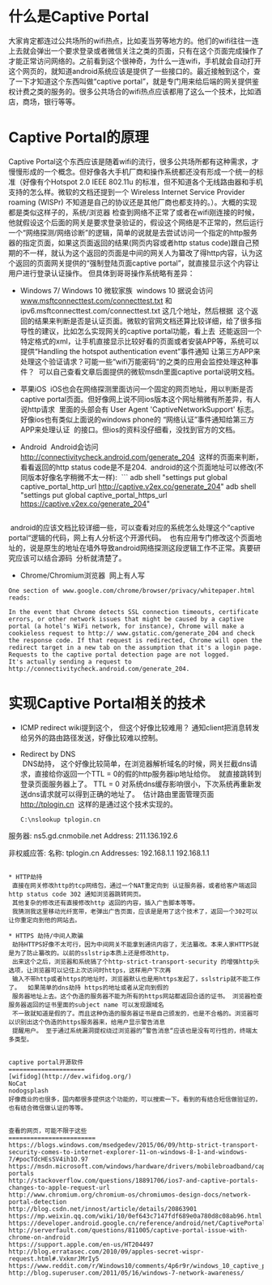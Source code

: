 什么是Captive Portal
===================
大家肯定都连过公共场所的wifi热点，比如麦当劳等地方的。他们的wifi往往一连上去就会弹出一个要求登录或者微信关注之类的页面，只有在这个页面完成操作了才能正常访问网络的。之前看到这个很神奇，为什么一连wifi，手机就会自动打开这个网页的，就知道android系统应该是提供了一些接口的。最近接触到这个，查了一下才知道这个东西叫做“captive portal”，就是专门用来给后端的网关提供鉴权计费之类的服务的。很多公共场合的wifi热点应该都用了这么一个技术，比如酒店，商场，银行等等。


Captive Portal的原理
===================
Captive Portal这个东西应该是随着wifi的流行，很多公共场所都有这种需求，才慢慢形成的一个概念。但好像各大手机厂商和操作系统都还没有形成一个统一的标准（好像有个Hotspot 2.0 IEEE 802.11u 的标准，但不知道各个无线路由器和手机支持的怎么样。微软的文档还提到一个 Wireless Internet Service Provider roaming (WISPr) 不知道是自己的协议还是其他厂商也都支持的。）。大概的实现都是类似这样子的，系统/浏览器 检查到网络不正常了或者在wifi刚连接的时候，他就假设这个后面的网关是要求登录验证的，假设这个网络是不正常的，然后运行一个“网络探测/网络诊断”的逻辑，简单的说就是去尝试访问一个指定的http服务器的指定页面，如果这页面返回的结果(网页内容或者http status code)跟自己预期的不一样，就认为这个返回的页面是中间的网关人为纂改了得http内容，认为这个返回的页面网关提供的“强制登陆页面captive portal”，就直接显示这个内容让用户进行登录认证操作。
但具体到哥哥操作系统略有差异：

* Windows 7/ Windows 10 微软家族
  windows 10 据说会访问 www.msftconnecttest.com/connecttest.txt  和 ipv6.msftconnecttest.com/connecttest.txt 这几个地址，然后根据
  这个返回的结果来判断是否是认证页面。微软的官网文档还算比较详细，给了很多指导性的建议，比如怎么实现网关的captive portal功能，看上去
  还能返回一个特定格式的xml，让手机直接显示比较好看的页面或者安装APP等，系统可以提供“Handling the hotspot authentication event”事件通知
  让第三方APP来处理这个验证请求？可能一些“wifi万能密码“的之类的应用会监控处理这种事件？
  可以自己查看文章后面提供的微软msdn里面captive portal说明文档。
  
* 苹果iOS
  iOS也会在网络探测里面访问一个固定的网页地址，用以判断是否captive portal页面。但好像网上说不同ios版本这个网址稍微有所差异，有人说http请求
  里面的头部会有 User Agent 'CaptiveNetworkSupport' 标志。好像ios也有类似上面说的windows phone的 “网络认证”事件通知给第三方APP来处理认证
  的接口。但ios的资料没仔细看，没找到官方的文档。
  
* Android
  Android会访问 http://connectivitycheck.android.com/generate_204  这样的页面来判断，看看返回的http status code是不是204.
  android的这个页面地址可以修改(不同版本好像名字稍微不太一样):
  ```
  adb shell "settings put global captive_portal_http_url http://captive.v2ex.co/generate_204"
  adb shell "settings put global captive_portal_https_url https://captive.v2ex.co/generate_204"
  ```
  android的应该文档比较详细一些，可以查看对应的系统怎么处理这个”captive portal“逻辑的代码，网上有人分析这个开源代码。
  也有应用专门修改这个页面地址的，说是原生的地址在墙外导致android网络探测这段逻辑工作不正常。真要研究应该可以结合源码
  分析就清楚了。
  
  
* Chrome/Chromium浏览器
  网上有人写
```
One section of www.google.com/chrome/browser/privacy/whitepaper.html reads:

In the event that Chrome detects SSL connection timeouts, certificate errors, or other network issues that might be caused by a captive portal (a hotel's WiFi network, for instance), Chrome will make a cookieless request to http:// www.gstatic.com/generate_204 and check the response code. If that request is redirected, Chrome will open the redirect target in a new tab on the assumption that it's a login page. Requests to the captive portal detection page are not logged.
It's actually sending a request to http://connectivitycheck.android.com/generate_204. 

```

实现Captive Portal相关的技术
===========================
* ICMP redirect
  wiki提到这个， 但这个好像比较难用？ 通知client把消息转发给另外的路由路径发送，好像比较难以控制。

* Redirect by DNS  
  DNS劫持， 这个好像比较简单，在浏览器解析域名的时候，网关拦截dns请求，直接给你返回一个TTL = 0的假的http服务器ip地址给你。
  就直接跳转到登录页面服务器上了。 TTL = 0 对系统dns缓存影响很小，下次系统再重新发送dns请求就可以得到正确的地址了。
  估计路由里面管理页面   http://tplogin.cn  这样的是通过这个技术实现的。
  ```
  C:\nslookup tplogin.cn
服务器:  ns5.gd.cnmobile.net
Address:  211.136.192.6

非权威应答:
名称:    tplogin.cn
Addresses:  192.168.1.1
          192.168.1.1
  ```
 
* HTTP劫持
  直接在网关修改http的tcp网络包，通过一个NAT重定向到 认证服务器，或者给客户端返回 http status code 302 通知浏览器跳转网页。
  其他复杂的修改还有直接修改http 返回的内容，插入广告脚本等等。
  我猜测我这里移动光纤宽带，老弹出广告页面，应该是是用了这个技术了，返回一个302可以让你重定向到他的网站去。
  
* HTTPS 劫持/中间人欺骗
  劫持HTTPS好像不太可行，因为中间网关不能拿到通讯内容了，无法纂改。本来人家HTTPS就是为了防止纂改的。以前的sslstrip本质上还是修改http，
  出来这个之后，浏览器和系统搞了个http-strict-transport-security 的增强http头选项，让浏览器可以记住上次访问时https，这样用户下次再
  输入不带http或者https的地址时，浏览器默认也是用https发起了，sslstrip就不能工作了。  如果简单的dns劫持 https的地址或者从定向到假的
  服务器地址上去。这个伪造的服务器不能为所有的https网站都返回合适的证书。 浏览器检查服务器返回的证书里面的subject name 可以发现跟域名
  不一致就知道是假的了。而且这种伪造的服务器证书是自己颁发的，也是不合格的。浏览器可以识别出这个伪造的https服务器来，给用户显示警告消息
  提醒用户。 至于通过系统漏洞提权绕过浏览器的”警告消息“应该也是没有可行性的，终端太多类型。
  
  
captive portal开源软件
=====================
[wifidog](http://dev.wifidog.org/)
NoCat
nodogsplash
好像商业的也很多，国内都很多提供这个功能的，可以搜索一下。看到的有结合短信做验证的，也有结合微信做认证的等等。


查看的网页，可能不限于这些
========================
https://blogs.windows.com/msedgedev/2015/06/09/http-strict-transport-security-comes-to-internet-explorer-11-on-windows-8-1-and-windows-7/#pocTdcHEsSV4ih1O.97
https://msdn.microsoft.com/windows/hardware/drivers/mobilebroadband/captive-portals
http://stackoverflow.com/questions/18891706/ios7-and-captive-portals-changes-to-apple-request-url
http://www.chromium.org/chromium-os/chromiumos-design-docs/network-portal-detection
http://blog.csdn.net/innost/article/details/20863901
https://mp.weixin.qq.com/wiki/10/0ef643c7147fdf689e0a780d8c08ab96.html
https://developer.android.google.cn/reference/android/net/CaptivePortal.html
http://serverfault.com/questions/811005/captive-portal-issue-with-chrome-on-android
https://support.apple.com/en-us/HT204497
http://blog.erratasec.com/2010/09/apples-secret-wispr-request.html#.VxkmrJMrIy5
https://www.reddit.com/r/Windows10/comments/4p6r9r/windows_10_captive_portal_detection/
http://blog.superuser.com/2011/05/16/windows-7-network-awareness/


  
